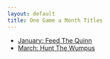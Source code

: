 ```yaml
---
layout: default
title: One Game a Month Titles
---
```


<ul>
  <li><a href="/games/feed_the_quinn/index.html">January: Feed The Quinn</a></li>
  <li><a href="/games/HuntTheWumpus.zip">March: Hunt The Wumpus</a></li>
</ul>

